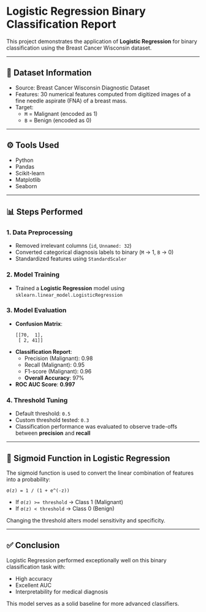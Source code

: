 
# Logistic Regression Binary Classification Report

This project demonstrates the application of **Logistic Regression** for binary classification using the Breast Cancer Wisconsin dataset.

---

## 📁 Dataset Information

- Source: Breast Cancer Wisconsin Diagnostic Dataset
- Features: 30 numerical features computed from digitized images of a fine needle aspirate (FNA) of a breast mass.
- Target:
  - `M` = Malignant (encoded as 1)
  - `B` = Benign (encoded as 0)

---

## ⚙️ Tools Used

- Python
- Pandas
- Scikit-learn
- Matplotlib
- Seaborn

---

## 📊 Steps Performed

### 1. Data Preprocessing
- Removed irrelevant columns (`id`, `Unnamed: 32`)
- Converted categorical diagnosis labels to binary (`M` → 1, `B` → 0)
- Standardized features using `StandardScaler`

### 2. Model Training
- Trained a **Logistic Regression** model using `sklearn.linear_model.LogisticRegression`

### 3. Model Evaluation
- **Confusion Matrix**:
  ```
  [[70,  1],
   [ 2, 41]]
  ```
- **Classification Report**:
  - Precision (Malignant): 0.98
  - Recall (Malignant): 0.95
  - F1-score (Malignant): 0.96
  - **Overall Accuracy**: 97%
- **ROC AUC Score**: **0.997**

### 4. Threshold Tuning
- Default threshold: `0.5`
- Custom threshold tested: `0.3`
- Classification performance was evaluated to observe trade-offs between **precision** and **recall**

---

## 🧠 Sigmoid Function in Logistic Regression

The sigmoid function is used to convert the linear combination of features into a probability:

```
σ(z) = 1 / (1 + e^(-z))
```

- If `σ(z) >= threshold` → Class 1 (Malignant)
- If `σ(z) < threshold` → Class 0 (Benign)

Changing the threshold alters model sensitivity and specificity.

---

## ✅ Conclusion

Logistic Regression performed exceptionally well on this binary classification task with:
- High accuracy
- Excellent AUC
- Interpretability for medical diagnosis

This model serves as a solid baseline for more advanced classifiers.
```

